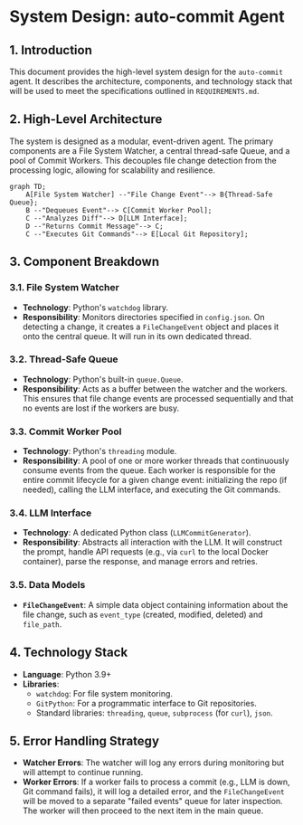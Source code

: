 # System Design: auto-commit Agent

## 1. Introduction

This document provides the high-level system design for the `auto-commit` agent. It describes the architecture, components, and technology stack that will be used to meet the specifications outlined in `REQUIREMENTS.md`.

## 2. High-Level Architecture

The system is designed as a modular, event-driven agent. The primary components are a File System Watcher, a central thread-safe Queue, and a pool of Commit Workers. This decouples file change detection from the processing logic, allowing for scalability and resilience.

```mermaid
graph TD;
    A[File System Watcher] --"File Change Event"--> B{Thread-Safe Queue};
    B --"Dequeues Event"--> C[Commit Worker Pool];
    C --"Analyzes Diff"--> D[LLM Interface];
    D --"Returns Commit Message"--> C;
    C --"Executes Git Commands"--> E[Local Git Repository];
```

## 3. Component Breakdown

### 3.1. File System Watcher
- **Technology**: Python's `watchdog` library.
- **Responsibility**: Monitors directories specified in `config.json`. On detecting a change, it creates a `FileChangeEvent` object and places it onto the central queue. It will run in its own dedicated thread.

### 3.2. Thread-Safe Queue
- **Technology**: Python's built-in `queue.Queue`.
- **Responsibility**: Acts as a buffer between the watcher and the workers. This ensures that file change events are processed sequentially and that no events are lost if the workers are busy.

### 3.3. Commit Worker Pool
- **Technology**: Python's `threading` module.
- **Responsibility**: A pool of one or more worker threads that continuously consume events from the queue. Each worker is responsible for the entire commit lifecycle for a given change event: initializing the repo (if needed), calling the LLM interface, and executing the Git commands.

### 3.4. LLM Interface
- **Technology**: A dedicated Python class (`LLMCommitGenerator`).
- **Responsibility**: Abstracts all interaction with the LLM. It will construct the prompt, handle API requests (e.g., via `curl` to the local Docker container), parse the response, and manage errors and retries.

### 3.5. Data Models
- **`FileChangeEvent`**: A simple data object containing information about the file change, such as `event_type` (created, modified, deleted) and `file_path`.

## 4. Technology Stack

- **Language**: Python 3.9+
- **Libraries**:
  - `watchdog`: For file system monitoring.
  - `GitPython`: For a programmatic interface to Git repositories.
  - Standard libraries: `threading`, `queue`, `subprocess` (for `curl`), `json`.

## 5. Error Handling Strategy

- **Watcher Errors**: The watcher will log any errors during monitoring but will attempt to continue running.
- **Worker Errors**: If a worker fails to process a commit (e.g., LLM is down, Git command fails), it will log a detailed error, and the `FileChangeEvent` will be moved to a separate "failed events" queue for later inspection. The worker will then proceed to the next item in the main queue. 